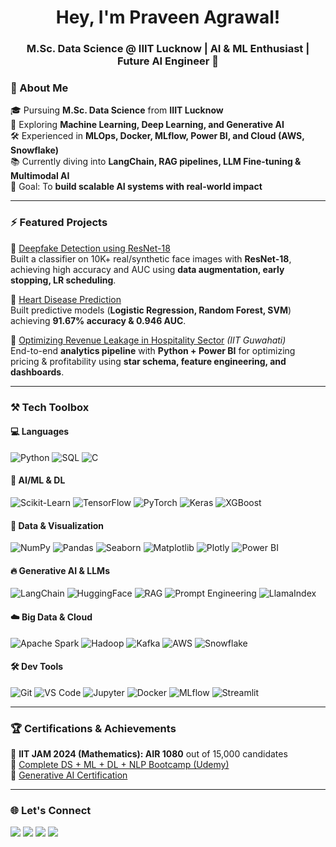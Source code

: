 <h1 align="center">Hey, I'm Praveen Agrawal! </h1>
<h3 align="center">M.Sc. Data Science @ IIIT Lucknow | AI & ML Enthusiast | Future AI Engineer 🚀</h3>



### 🧠 About Me  

🎓 Pursuing **M.Sc. Data Science** from **IIIT Lucknow**  
🤖 Exploring **Machine Learning, Deep Learning, and Generative AI**  
🛠️ Experienced in **MLOps, Docker, MLflow, Power BI, and Cloud (AWS, Snowflake)**  
📚 Currently diving into **LangChain, RAG pipelines, LLM Fine-tuning & Multimodal AI**  
🎯 Goal: To **build scalable AI systems with real-world impact**  

---

### ⚡ Featured Projects  

🔹 [Deepfake Detection using ResNet-18](https://github.com/agrawalpraveen12/Deepfake-Detection-of-images)  
Built a classifier on 10K+ real/synthetic face images with **ResNet-18**, achieving high accuracy and AUC using **data augmentation, early stopping, LR scheduling**.  

🔹 [Heart Disease Prediction](https://github.com/agrawalpraveen12/Heart-Disease-Prediction-)  
Built predictive models (**Logistic Regression, Random Forest, SVM**) achieving **91.67% accuracy & 0.946 AUC**.  

🔹 [Optimizing Revenue Leakage in Hospitality Sector](#) *(IIT Guwahati)*  
End-to-end **analytics pipeline** with **Python + Power BI** for optimizing pricing & profitability using **star schema, feature engineering, and dashboards**.  

---

### ⚒️ Tech Toolbox  

#### 💻 Languages  
![Python](https://img.shields.io/badge/-Python-0D1117?style=flat&logo=python)
![SQL](https://img.shields.io/badge/-SQL-0D1117?style=flat&logo=postgresql)
![C](https://img.shields.io/badge/-C-0D1117?style=flat&logo=c)

#### 🤖 AI/ML & DL  
![Scikit-Learn](https://img.shields.io/badge/-Scikit--Learn-0D1117?style=flat&logo=scikitlearn)
![TensorFlow](https://img.shields.io/badge/-TensorFlow-0D1117?style=flat&logo=tensorflow)
![PyTorch](https://img.shields.io/badge/-PyTorch-0D1117?style=flat&logo=pytorch)
![Keras](https://img.shields.io/badge/-Keras-0D1117?style=flat&logo=keras)
![XGBoost](https://img.shields.io/badge/-XGBoost-0D1117?style=flat)

#### 🧪 Data & Visualization  
![NumPy](https://img.shields.io/badge/-NumPy-0D1117?style=flat&logo=numpy)
![Pandas](https://img.shields.io/badge/-Pandas-0D1117?style=flat&logo=pandas)
![Seaborn](https://img.shields.io/badge/-Seaborn-0D1117?style=flat&logo=seaborn)
![Matplotlib](https://img.shields.io/badge/-Matplotlib-0D1117?style=flat&logo=plotly)
![Plotly](https://img.shields.io/badge/-Plotly-0D1117?style=flat&logo=plotly)
![Power BI](https://img.shields.io/badge/-PowerBI-0D1117?style=flat&logo=powerbi)

#### 🔥 Generative AI & LLMs  
![LangChain](https://img.shields.io/badge/-LangChain-0D1117?style=flat)
![HuggingFace](https://img.shields.io/badge/-Transformers-0D1117?style=flat&logo=huggingface)
![RAG](https://img.shields.io/badge/-RAG-0D1117?style=flat)
![Prompt Engineering](https://img.shields.io/badge/-Prompt--Engineering-0D1117?style=flat)
![LlamaIndex](https://img.shields.io/badge/-LlamaIndex-0D1117?style=flat)

#### ☁️ Big Data & Cloud  
![Apache Spark](https://img.shields.io/badge/-Apache%20Spark-0D1117?style=flat&logo=apachespark)
![Hadoop](https://img.shields.io/badge/-Hadoop-0D1117?style=flat&logo=apachehadoop)
![Kafka](https://img.shields.io/badge/-Kafka-0D1117?style=flat&logo=apachekafka)
![AWS](https://img.shields.io/badge/-AWS-0D1117?style=flat&logo=amazonaws)
![Snowflake](https://img.shields.io/badge/-Snowflake-0D1117?style=flat&logo=snowflake)

#### 🛠️ Dev Tools  
![Git](https://img.shields.io/badge/-Git-0D1117?style=flat&logo=git)
![VS Code](https://img.shields.io/badge/-VSCode-0D1117?style=flat&logo=visualstudiocode)
![Jupyter](https://img.shields.io/badge/-Jupyter-0D1117?style=flat&logo=jupyter)
![Docker](https://img.shields.io/badge/-Docker-0D1117?style=flat&logo=docker)
![MLflow](https://img.shields.io/badge/-MLflow-0D1117?style=flat)
![Streamlit](https://img.shields.io/badge/-Streamlit-0D1117?style=flat&logo=streamlit)

---

### 🏆 Certifications & Achievements  

🏅 **IIT JAM 2024 (Mathematics): AIR 1080** out of 15,000 candidates  
📜 [Complete DS + ML + DL + NLP Bootcamp (Udemy)](https://www.udemy.com/certificate/UC-50a8ee99-394c-4311-905a-b9261386b0a8/)  
📜 [Generative AI Certification](https://certificate.givemycertificate.com/c/b5ed4be4-32f5-4a98-a931-609c9899f2de)  

---

### 🌐 Let's Connect  

<p align="left">
  <a href="https://www.linkedin.com/in/praveenagrawal220"><img src="https://img.shields.io/badge/-LinkedIn-blue?style=flat&logo=linkedin" /></a>
  <a href="https://github.com/agrawalpraveen12"><img src="https://img.shields.io/badge/-GitHub-0D1117?style=flat&logo=github" /></a>
  <a href="https://www.kaggle.com/praveenagrawal220"><img src="https://img.shields.io/badge/-Kaggle-blue?style=flat&logo=kaggle" /></a>
  <a href="mailto:agrawalpraveen9698@gmail.com"><img src="https://img.shields.io/badge/-Gmail-D14836?style=flat&logo=gmail&logoColor=white" /></a>
</p>
